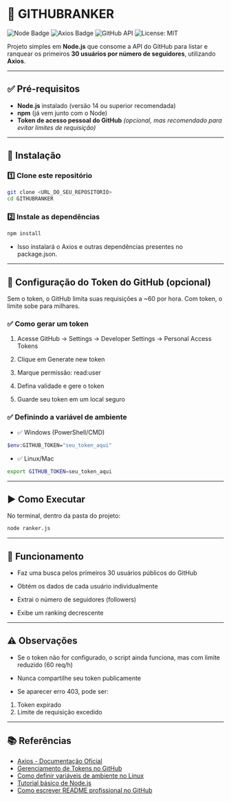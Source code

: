 # 📌 GITHUBRANKER

![Node Badge](https://img.shields.io/badge/Node.js-16+-green)
![Axios Badge](https://img.shields.io/badge/Axios-API%20Client-blue)
![GitHub API](https://img.shields.io/badge/GitHub-API-black)
![License: MIT](https://img.shields.io/badge/License-MIT-yellow.svg)


Projeto simples em **Node.js** que consome a API do GitHub para listar e ranquear os primeiros **30 usuários por número de seguidores**, utilizando **Axios**.

---

## ✅ Pré-requisitos
- **Node.js** instalado (versão 14 ou superior recomendada)
- **npm** (já vem junto com o Node)
- **Token de acesso pessoal do GitHub** *(opcional, mas recomendado para evitar limites de requisição)*

---

## 🚀 Instalação

### 1️⃣ Clone este repositório

```bash
git clone <URL_DO_SEU_REPOSITORIO>
cd GITHUBRANKER
```

### 2️⃣ Instale as dependências

```bash
npm install
```
- Isso instalará o Axios e outras dependências presentes no package.json.

---

## 🔑 Configuração do Token do GitHub (opcional)
Sem o token, o GitHub limita suas requisições a ~60 por hora. Com token, o limite sobe para milhares.

### ✅ Como gerar um token

1. Acesse GitHub → Settings → Developer Settings → Personal Access Tokens

2. Clique em Generate new token

3. Marque permissão: read:user

4. Defina validade e gere o token

5. Guarde seu token em um local seguro

### ✅ Definindo a variável de ambiente

- ✅ Windows (PowerShell/CMD)

```bash
$env:GITHUB_TOKEN="seu_token_aqui"
```

- ✅ Linux/Mac

```bash
export GITHUB_TOKEN=seu_token_aqui
```

---

## ▶ Como Executar
No terminal, dentro da pasta do projeto:

```bash
node ranker.js
```

---

## 🧠 Funcionamento

- Faz uma busca pelos primeiros 30 usuários públicos do GitHub

- Obtém os dados de cada usuário individualmente

- Extrai o número de seguidores (followers)

- Exibe um ranking decrescente

---

## ⚠️ Observações

- Se o token não for configurado, o script ainda funciona, mas com limite reduzido (60 req/h)

- Nunca compartilhe seu token publicamente

- Se aparecer erro 403, pode ser:

1. Token expirado
2. Limite de requisição excedido

---
## 📚 Referências
- [Axios - Documentação Oficial](https://axios-http.com/)
- [Gerenciamento de Tokens no GitHub](https://docs.github.com/en/authentication/keeping-your-account-and-data-secure/creating-a-personal-access-token)
- [Como definir variáveis de ambiente no Linux](https://linuxize.com/post/how-to-set-and-list-environment-variables-in-linux/)
- [Tutorial básico de Node.js](https://nodejs.dev/learn)
- [Como escrever README profissional no GitHub](https://readme.so/)
